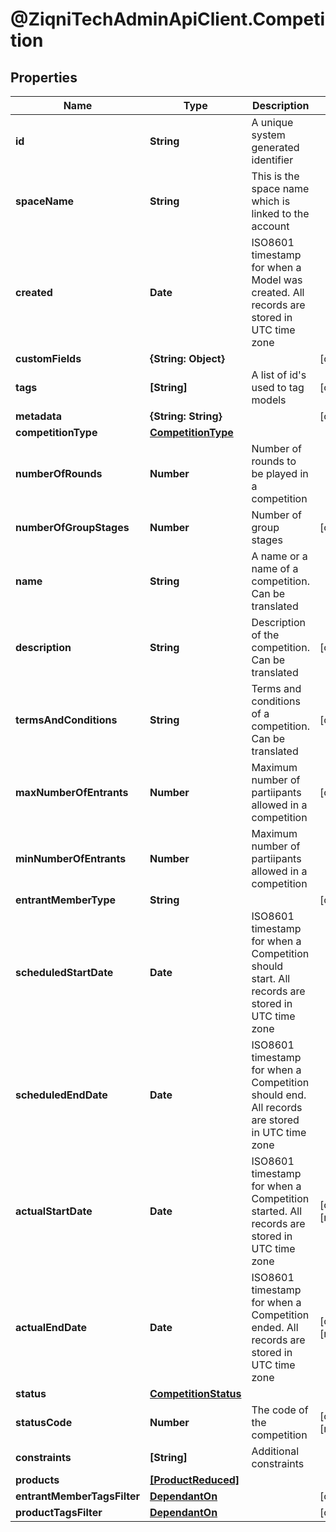 # @ZiqniTechAdminApiClient.Competition

## Properties

Name | Type | Description | Notes
------------ | ------------- | ------------- | -------------
**id** | **String** | A unique system generated identifier | 
**spaceName** | **String** | This is the space name which is linked to the account | 
**created** | **Date** | ISO8601 timestamp for when a Model was created. All records are stored in UTC time zone | 
**customFields** | **{String: Object}** |  | [optional] 
**tags** | **[String]** | A list of id&#39;s used to tag models | [optional] 
**metadata** | **{String: String}** |  | [optional] 
**competitionType** | [**CompetitionType**](CompetitionType.md) |  | 
**numberOfRounds** | **Number** | Number of rounds to be played in a competition | 
**numberOfGroupStages** | **Number** | Number of group stages | [optional] 
**name** | **String** | A name or a name of a competition. Can be translated | 
**description** | **String** | Description of the competition. Can be translated | [optional] 
**termsAndConditions** | **String** | Terms and conditions of a competition. Can be translated | [optional] 
**maxNumberOfEntrants** | **Number** | Maximum number of partiipants allowed in a competition | [optional] 
**minNumberOfEntrants** | **Number** | Maximum number of partiipants allowed in a competition | 
**entrantMemberType** | **String** |  | [optional] 
**scheduledStartDate** | **Date** | ISO8601 timestamp for when a Competition should start. All records are stored in UTC time zone | 
**scheduledEndDate** | **Date** | ISO8601 timestamp for when a Competition should end. All records are stored in UTC time zone | 
**actualStartDate** | **Date** | ISO8601 timestamp for when a Competition started. All records are stored in UTC time zone | [optional] [readonly] 
**actualEndDate** | **Date** | ISO8601 timestamp for when a Competition ended. All records are stored in UTC time zone | [optional] [readonly] 
**status** | [**CompetitionStatus**](CompetitionStatus.md) |  | 
**statusCode** | **Number** | The code of the competition | [optional] [readonly] 
**constraints** | **[String]** | Additional constraints | 
**products** | [**[ProductReduced]**](ProductReduced.md) |  | 
**entrantMemberTagsFilter** | [**DependantOn**](DependantOn.md) |  | [optional] 
**productTagsFilter** | [**DependantOn**](DependantOn.md) |  | [optional] 


